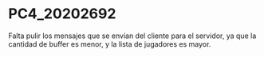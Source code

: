 # PC4_20202692
Falta pulir los mensajes que se envían del cliente para el servidor, ya que la cantidad de buffer es menor, y la lista de jugadores es mayor.
